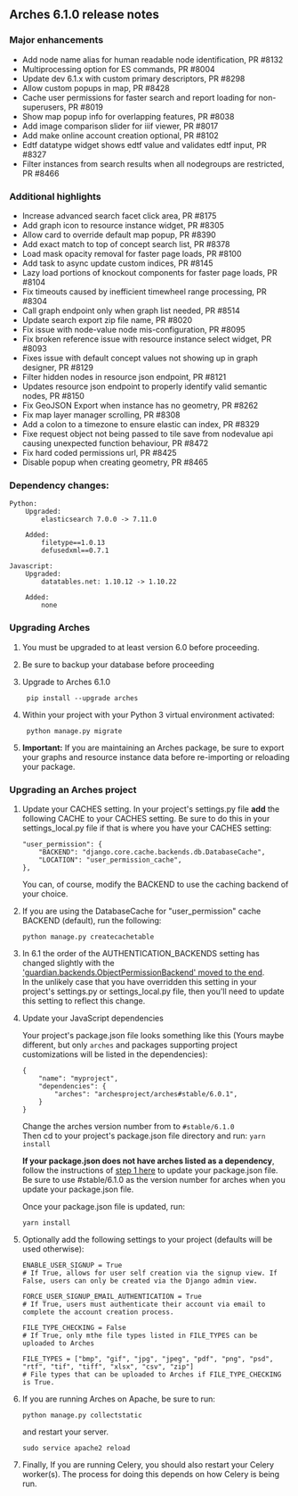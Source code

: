 Arches 6.1.0 release notes
------------------------


### Major enhancements
- Add node name alias for human readable node identification, PR #8132
- Multiprocessing option for ES commands, PR #8004
- Update dev 6.1.x with custom primary descriptors, PR #8298
- Allow custom popups in map, PR #8428
- Cache user permissions for faster search and report loading for non-superusers, PR #8019
- Show map popup info for overlapping features, PR #8038
- Add image comparison slider for iiif viewer, PR #8017
- Add make online account creation optional, PR #8102
- Edtf datatype widget shows edtf value and validates edtf input, PR #8327
- Filter instances from search results when all nodegroups are restricted, PR #8466

### Additional highlights

- Increase advanced search facet click area, PR #8175
- Add graph icon to resource instance widget, PR #8305
- Allow card to override default map popup, PR #8390
- Add exact match to top of concept search list, PR #8378
- Load mask opacity removal for faster page loads, PR #8100
- Add task to async update custom indices, PR #8145 
- Lazy load portions of knockout components for faster page loads, PR #8104
- Fix timeouts caused by inefficient timewheel range processing, PR #8304
- Call graph endpoint only when graph list needed, PR #8514
- Update search export zip file name, PR #8020
- Fix issue with node-value node mis-configuration, PR #8095
- Fix broken reference issue with resource instance select widget, PR #8093
- Fixes issue with default concept values not showing up in graph designer, PR #8129
- Filter hidden nodes in resource json endpoint, PR #8121
- Updates resource json endpoint to properly identify valid semantic nodes, PR #8150
- Fix GeoJSON Export when instance has no geometry, PR #8262
- Fix map layer manager scrolling, PR #8308
- Add a colon to a timezone to ensure elastic can index, PR #8329
- Fixe request object not being passed to tile save from nodevalue api causing unexpected function behaviour, PR #8472
- Fix hard coded permissions url, PR #8425
- Disable popup when creating geometry, PR #8465

### Dependency changes:
```
Python:
    Upgraded:
        elasticsearch 7.0.0 -> 7.11.0

    Added:
        filetype==1.0.13
        defusedxml==0.7.1

Javascript:
    Upgraded:
        datatables.net: 1.10.12 -> 1.10.22

    Added:
        none
```


### Upgrading Arches
1. You must be upgraded to at least version 6.0 before proceeding.

2. Be sure to backup your database before proceeding

3. Upgrade to Arches 6.1.0

        pip install --upgrade arches

4. Within your project with your Python 3 virtual environment activated:

        python manage.py migrate

5. **Important:** If you are maintaining an Arches package, be sure to export your graphs and resource instance data before re-importing or reloading your package. 

### Upgrading an Arches project

1. Update your CACHES setting. In your project's settings.py file **add** the following CACHE to your CACHES setting. Be sure to do this in your settings_local.py file if that is where you have your CACHES setting:
    
    ``` 
    "user_permission": {
        "BACKEND": "django.core.cache.backends.db.DatabaseCache",
        "LOCATION": "user_permission_cache",
    },
    ```
    You can, of course, modify the BACKEND to use the caching backend of your choice.

2. If you are using the DatabaseCache for "user_permission" cache BACKEND (default), run the following:
   ```
   python manage.py createcachetable
   ```

3. In 6.1 the order of the AUTHENTICATION_BACKENDS setting has changed slightly with the ['guardian.backends.ObjectPermissionBackend' moved to the end](https://github.com/archesproject/arches/blob/e412a4c44347df0cfee1c84de8bad2d88b6a45c3/arches/settings.py#L339).  
   In the unlikely case that you have overridden this setting in your project's settings.py or settings_local.py file, then you'll need to update this setting to reflect this change.

    
4. Update your JavaScript dependencies

    Your project's package.json file looks something like this (Yours maybe different, but only `arches` and packages supporting project customizations will be listed in the dependencies):

    ```    
    {
        "name": "myproject",
        "dependencies": {
            "arches": "archesproject/arches#stable/6.0.1",
        }
    }
    ```
    Change the arches version number from to `#stable/6.1.0`\
    Then cd to your project's package.json file directory and run: `yarn install`

    **If your package.json does not have arches listed as a dependency**, follow the instructions of [step 1 here](https://github.com/archesproject/arches/blob/master/releases/5.1.0.md#upgrading-an-arches-project) to update your package.json file. Be sure to use #stable/6.1.0 as the version number for arches when you update your package.json file.
    
    Once your package.json file is updated, run:

    ```yarn install```


5. Optionally add the following settings to your project (defaults will be used otherwise):

    ```
    ENABLE_USER_SIGNUP = True
    # If True, allows for user self creation via the signup view. If False, users can only be created via the Django admin view.
    ```

    ```
    FORCE_USER_SIGNUP_EMAIL_AUTHENTICATION = True
    # If True, users must authenticate their account via email to complete the account creation process.
    ```

    ```
    FILE_TYPE_CHECKING = False
    # If True, only mthe file types listed in FILE_TYPES can be uploaded to Arches
    ```

    ```
    FILE_TYPES = ["bmp", "gif", "jpg", "jpeg", "pdf", "png", "psd", "rtf", "tif", "tiff", "xlsx", "csv", "zip"]
    # File types that can be uploaded to Arches if FILE_TYPE_CHECKING is True.
    ```

6. If you are running Arches on Apache, be sure to run:

    ```
    python manage.py collectstatic
    ```
    and restart your server.
    ```
    sudo service apache2 reload
    ```
    
7. Finally, If you are running Celery, you should also restart your Celery worker(s). The process for doing this depends on how Celery is being run.
